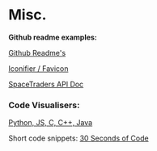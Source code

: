 
# Misc.

**Github readme examples:**

[Github Readme's](https://github.com/abhisheknaiidu/awesome-github-profile-readme#retro-)


[Iconifier / Favicon](https://iconifier.net/index.php?iconified=20230505213141_owenwow.png)


[SpaceTraders API Doc](https://docs.spacetraders.io/)


### Code Visualisers:

[Python, JS, C, C++, Java](https://pythontutor.com/visualize.html#mode=edit)



Short code snippets: [30 Seconds of Code](https://www.30secondsofcode.org/)

